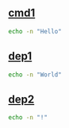 ## [cmd1](dep1)

```sh
echo -n "Hello"
```
## [dep1](dep2)

```sh
echo -n "World"
```


## [dep2]()

```sh
echo -n "!"
```

